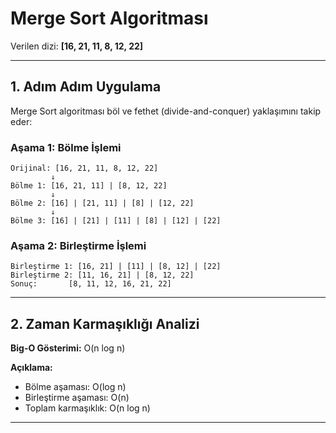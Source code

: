 # Merge Sort Algoritması 

Verilen dizi: **[16, 21, 11, 8, 12, 22]**

---

## 1. Adım Adım Uygulama

Merge Sort algoritması böl ve fethet (divide-and-conquer) yaklaşımını takip eder:

### Aşama 1: Bölme İşlemi
```
Orijinal: [16, 21, 11, 8, 12, 22]
         ↓
Bölme 1: [16, 21, 11] | [8, 12, 22]
         ↓
Bölme 2: [16] | [21, 11] | [8] | [12, 22]
         ↓
Bölme 3: [16] | [21] | [11] | [8] | [12] | [22]
```

### Aşama 2: Birleştirme İşlemi
```
Birleştirme 1: [16, 21] | [11] | [8, 12] | [22]
Birleştirme 2: [11, 16, 21] | [8, 12, 22]
Sonuç:       [8, 11, 12, 16, 21, 22]
```

---

## 2. Zaman Karmaşıklığı Analizi

**Big-O Gösterimi:** O(n log n)

**Açıklama:**
- Bölme aşaması: O(log n)
- Birleştirme aşaması: O(n)
- Toplam karmaşıklık: O(n log n)

---











